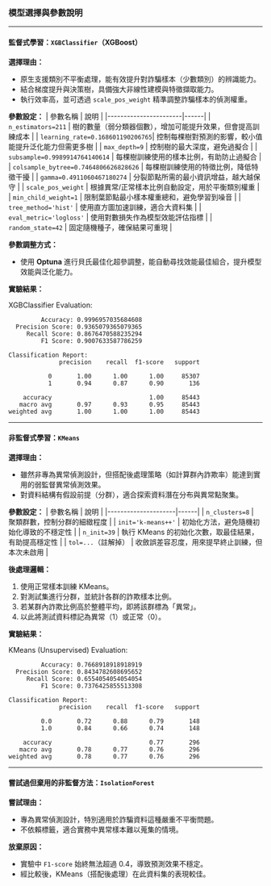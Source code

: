 ### 模型選擇與參數說明

---

#### 監督式學習：`XGBClassifier`（XGBoost）

**選擇理由：**
- 原生支援類別不平衡處理，能有效提升對詐騙樣本（少數類別）的辨識能力。
- 結合梯度提升與決策樹，具備強大非線性建模與特徵擷取能力。
- 執行效率高，並可透過 `scale_pos_weight` 精準調整詐騙樣本的偵測權重。

**參數設定：**
| 參數名稱              | 說明 |
|-----------------------|------|
| `n_estimators=211`    | 樹的數量（弱分類器個數），增加可能提升效果，但會提高訓練成本 |
| `learning_rate=0.168601190206765`| 控制每棵樹對預測的影響，較小值能提升泛化能力但需更多樹 |
| `max_depth=9`         | 控制樹的最大深度，避免過擬合 |
| `subsample=0.9989914764140614`     | 每棵樹訓練使用的樣本比例，有助防止過擬合 |
| `colsample_bytree=0.7464806626828626` | 每棵樹訓練使用的特徵比例，降低特徵干擾 |
| `gamma=0.4911060467180274`         | 分裂節點所需的最小資訊增益，越大越保守 |
| `scale_pos_weight`    | 根據異常/正常樣本比例自動設定，用於平衡類別權重 |
| `min_child_weight=1`  | 限制葉節點最小樣本權重總和，避免學習到噪音 |
| `tree_method='hist'`  | 使用直方圖加速訓練，適合大資料集 |
| `eval_metric='logloss'` | 使用對數損失作為模型效能評估指標 |
| `random_state=42`     | 固定隨機種子，確保結果可重現 |

**參數調整方式：**
- 使用 **Optuna** 進行貝氏最佳化超參調整，能自動尋找效能最佳組合，提升模型效能與泛化能力。

**實驗結果：**

XGBClassifier Evaluation:
```
         Accuracy: 0.9996957035684608
  Precision Score: 0.9365079365079365
     Recall Score: 0.8676470588235294
         F1 Score: 0.9007633587786259

Classification Report:
              precision    recall  f1-score   support

           0       1.00      1.00      1.00     85307
           1       0.94      0.87      0.90       136

    accuracy                           1.00     85443
   macro avg       0.97      0.93      0.95     85443
weighted avg       1.00      1.00      1.00     85443
```
---

#### 非監督式學習：`KMeans`

**選擇理由：**
- 雖然非專為異常偵測設計，但搭配後處理策略（如計算群內詐欺率）能達到實用的弱監督異常偵測效果。
- 對資料結構有假設前提（分群），適合探索資料潛在分布與異常點聚集。

**參數設定：**
| 參數名稱            | 說明 |
|---------------------|------|
| `n_clusters=8`      | 聚類群數，控制分群的細緻程度 |
| `init='k-means++'`  | 初始化方法，避免隨機初始化導致的不穩定性 |
| `n_init=39`         | 執行 KMeans 的初始化次數，取最佳結果，有助提高穩定性 |
| `tol=...`（註解掉） | 收斂誤差容忍度，用來提早終止訓練，但本次未啟用 |

**後處理邏輯：**
1. 使用正常樣本訓練 KMeans。
2. 對測試集進行分群，並統計各群的詐欺樣本比例。
3. 若某群內詐欺比例高於整體平均，即將該群標為「異常」。
4. 以此將測試資料標記為異常（1）或正常（0）。

**實驗結果：**

KMeans (Unsupervised) Evaluation:
```
         Accuracy: 0.7668918918918919
  Precision Score: 0.8434782608695652
     Recall Score: 0.6554054054054054
         F1 Score: 0.7376425855513308

Classification Report:
              precision    recall  f1-score   support

         0.0       0.72      0.88      0.79       148
         1.0       0.84      0.66      0.74       148

    accuracy                           0.77       296
   macro avg       0.78      0.77      0.76       296
weighted avg       0.78      0.77      0.76       296
```

---

#### 嘗試過但棄用的非監督方法：`IsolationForest`

**嘗試理由：**
- 專為異常偵測設計，特別適用於詐騙資料這種嚴重不平衡問題。
- 不依賴標籤，適合實務中異常樣本難以蒐集的情境。

**放棄原因：**
- 實驗中 `F1-score` 始終無法超過 0.4，導致預測效果不穩定。
- 經比較後，KMeans（搭配後處理）在此資料集的表現較佳。